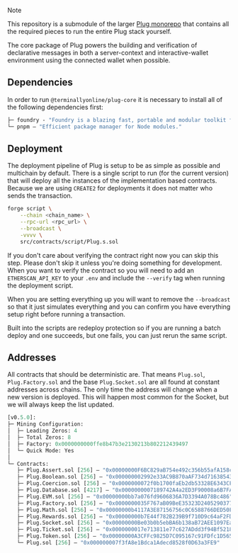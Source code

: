 > [!NOTE]
> This repository is a submodule of the larger [Plug monorepo](https://github.com/terminally-online/plug) that contains all the required pieces to run the entire Plug stack yourself.

The core package of Plug powers the building and verification of declarative messages in both a server-context and interactive-wallet environment using the connected wallet when possible.

## Dependencies

In order to run `@terminallyonline/plug-core` it is necessary to install all of the following dependencies first:

```ml
├─ foundry - "Foundry is a blazing fast, portable and modular toolkit for Ethereum application."
└─ pnpm — "Efficient package manager for Node modules."
```

## Deployment

The deployment pipeline of Plug is setup to be as simple as possible and multichain by default. There is a single script to run (for the current version) that will deploy all the instances of the implementation based contracts. Because we are using `CREATE2` for deployments it does not matter who sends the transaction.

```bash
forge script \
    --chain <chain_name> \
    --rpc-url <rpc_url> \
    --broadcast \
    -vvvv \
    src/contracts/script/Plug.s.sol
```

If you don't care about verifying the contract right now you can skip this step. Please don't skip it unless you're doing something for development. When you want to verify the contract so you will need to add an `ETHERSCAN_API_KEY` to your `.env` and include the `--verify` tag when running the deployment script.

When you are setting everything up you will want to remove the `--broadcast` so that it just simulates everything and you can confirm you have everything setup right before running a transaction.

Built into the scripts are redeploy protection so if you are running a batch deploy and one succeeds, but one fails, you can just rerun the same script.

## Addresses

All contracts that should be deterministic are. That means `Plug.sol`, `Plug.Factory.sol` and the base `Plug.Socket.sol` are all found at constant addresses across chains. The only time the address will change when a new version is deployed. This will happen most common for the Socket, but we will always keep the list updated.

```ml
[v0.5.0]:
├─ Mining Configuration:
│  ├─ Leading Zeros: 4
│  ├─ Total Zeros: 8
│  ├─ Factory: 0x0000000000ffe8b47b3e2130213b802212439497
│  └─ Quick Mode: Yes
│
└─ Contracts:
   ├─ Plug.Assert.sol [256] — "0x00000000F6BC829aB754e492c356b55afA158cE6"
   ├─ Plug.Boolean.sol [256] — "0x000000002992e33AC9B870aAF734d71638543EdB"
   ├─ Plug.Coercion.sol [256] — "0x0000000072f0b1700faEb2db53328E6343CF6F92"
   ├─ Plug.Database.sol [4217] — "0x0000000007189742A4a2ED3F90008a6B7FAedc21"
   ├─ Plug.EVM.sol [256] — "0x00000000bb7a076fd9606836A7D3394A078Bc486"
   ├─ Plug.Factory.sol [256] — "0x0000000035F767aB09BeE35323D2405290377873"
   ├─ Plug.Math.sol [256] — "0x00000000b4117A3E87156756c0C6588766DED50F"
   ├─ Plug.Rewards.sol [256] — "0x00000000b7E44f782B239B9f710D9c64aF2FD3DC"
   ├─ Plug.Socket.sol [256] — "0x00000000Be03b0b5ebBA6b138aB72AEE1097Ea20"
   ├─ Plug.Ticket.sol [256] — "0x0000000017e713811e77c627ADdd3f94Bf5218eD"
   ├─ Plug.Token.sol [256] — "0x00000000A3CFFc9825D7C095167c91FDfc1D565C"
   └─ Plug.sol [256] — "0x000000007f3fA8e1Bdca1Adecd8528f0D63a3FE9"
```
